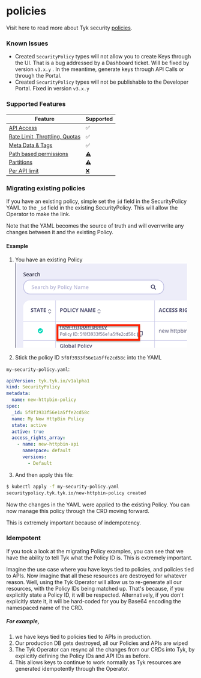 # policies

Visit here to read more about Tyk security [policies](https://tyk.io/getting-started/key-concepts/what-is-a-security-policy/).

### Known Issues

- Created `SecurityPolicy` types will not allow you to create Keys through the UI.  That is a bug addressed by a Dashboard ticket.  Will be fixed
by version `v3.x.y` .  In the meantime, generate keys through API Calls or through the Portal.
- Created `SecurityPolicy` types will not be publishable to the Developer Portal.  Fixed in version `v3.x.y` 

### Supported Features

| Feature  | Supported |
| ----------- | --------- |
| [API Access](./policies/api_access.md) | ✅ |
| [Rate Limit, Throttling, Quotas](./policies/ratelimit.md) | ✅ |
| [Meta Data & Tags](./policies/metadata_tags.md) | ✅ |
| [Path based permissions](./policies/path_based_permissions.md) | [⚠️](# "Requires testing") |
| [Partitions](./policies/partitions.md) | [⚠️](# "Requires testing") |
| [Per API limit](./policies/per_api_limit.md) | [❌](https://github.com/TykTechnologies/tyk-operator/issues/66) |

### Migrating existing policies

If you have an existing policy, simple set the `id` field in the SecurityPolicy YAML to the `_id` field in the existing SecurityPolicy.
This will allow the Operator to make the link.  

Note that the YAML becomes the source of truth and will overrwrite any changes between it and the existing Policy.

#### Example

1. You have an existing Policy
![Demo](./img/policy_migration_step1.png)

2. Stick the policy ID `5f8f3933f56e1a5ffe2cd58c` into the YAML

`my-security-policy.yaml`:
```yaml
apiVersion: tyk.tyk.io/v1alpha1
kind: SecurityPolicy
metadata:
  name: new-httpbin-policy
spec:
  _id: 5f8f3933f56e1a5ffe2cd58c
  name: My New HttpBin Policy
  state: active
  active: true
  access_rights_array:
    - name: new-httpbin-api
      namespace: default
      versions:
        - Default
```

3. And then apply this file:
```bash
$ kubectl apply -f my-security-policy.yaml
securitypolicy.tyk.tyk.io/new-httpbin-policy created
```

Now the changes in the YAML were applied to the existing Policy.  You can now manage this policy through the CRD moving forward.

This is extremely important because of indempotency.

### Idempotent

If you took a look at the migrating Policy examples, you can see that we have the ability to tell Tyk what the Policy ID is.  This is extremely important.

Imagine the use case where you have keys tied to policies, and policies tied to APIs.  Now imagine that all these resources are destroyed for whatever reason. Well, using the Tyk Operator will allow us to re-generate all our resources, with the Policy IDs being matched up.  That's because, if you explicitly state a Policy ID, it will be respected.
Alternatively, if you don't explicitly state it, it will be hard-coded for you by Base64 encoding the namespaced name of the CRD.

##### For example,
1. we have keys tied to policies tied to APIs in production.
2. Our production DB gets destroyed, all our Policies and APIs are wiped
3. The Tyk Operator can resync all the changes from our CRDs into Tyk, by explicitly defining the Policy IDs and API IDs as before.
4. This allows keys to continue to work normally as Tyk resources are generated idempotently through the Operator.